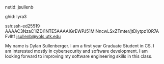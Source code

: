 netid: jsullenb

ghid: lyra3

ssh:ssh-ed25519 AAAAC3NzaC1lZDI1NTE5AAAAIGrEWPJ51MiNncwLSxZTmter/jtDlytpz1OR7AFvlItf jsullenb@vols.utk.edu

My name is Dylan Sullenberger. I am a first year Graduate Student in CS. I am interested mostly in cybersecurity and software development. I am looking forward to improving my software engineering skills in this class.

